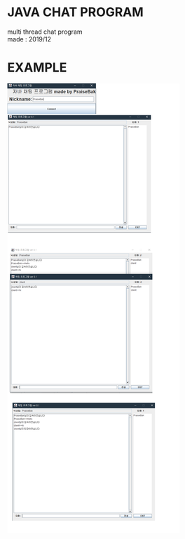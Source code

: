 # JAVA CHAT PROGRAM    
multi thread chat program   
made : 2019/12

# EXAMPLE

![example](./readme.png)